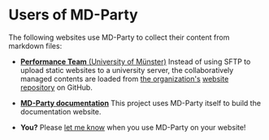 # Users of MD-Party

The following websites use MD-Party to collect their content from markdown files:

- [**Performance Team** (University of Münster)][pt]
    Instead of using SFTP to upload static websites to a university server, the collaboratively managed contents are loaded from [the organization's][pt-org] [website repository][pt-website] on GitHub.

- **[MD-Party documentation][mdp-doc]**
    This project uses MD-Party itself to build the documentation website.

- **You?**
    Please [let me know][mail] when you use MD-Party on your website!

[mdp-doc]: https://mirko.westermeier.de/md-party/documentation
[pt]: https://www.uni-muenster.de/Performance-Team
[pt-org]: https://github.com/PerformanceTeamMuenster
[pt-website]: https://github.com/PerformanceTeamMuenster/website
[mail]: mailto:mirko@westermeier.de
